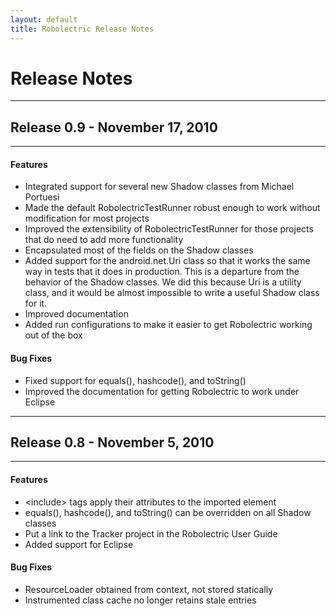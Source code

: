 ```yaml
---
layout: default
title: Robolectric Release Notes
---
```


# Release Notes

-----
## Release 0.9 - November 17, 2010
-----

#### Features
- Integrated support for several new Shadow classes from Michael Portuesi
- Made the default RobolectricTestRunner robust enough to work without modification for most projects
- Improved the extensibility of RobolectricTestRunner for those projects that do need to add more functionality
- Encapsulated most of the fields on the Shadow classes
- Added support for the android.net.Uri class so that it works the same way in tests that it does in production. This is
a departure from the behavior of the Shadow classes. We did this because Uri is a utility class, and it would be
almost impossible to write a useful Shadow class for it.
- Improved documentation
- Added run configurations to make it easier to get Robolectric working out of the box

#### Bug Fixes
- Fixed support for equals(), hashcode(), and toString()
- Improved the documentation for getting Robolectric to work under Eclipse

-----
## Release 0.8 - November 5, 2010
-----

#### Features
- &lt;include&gt; tags apply their attributes to the imported element
- equals(), hashcode(), and toString() can be overridden on all Shadow classes
- Put a link to the Tracker project in the Robolectric User Guide
- Added support for Eclipse

#### Bug Fixes
- ResourceLoader obtained from context, not stored statically
- Instrumented class cache no longer retains stale entries
